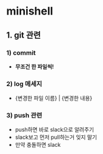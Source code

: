 # minishell

## 1. git 관련

### 1) commit
- **무조건 한 파일씩!**

### 2) log 메세지
- {변경한 파일 이름} | {변경한 내용}

### 3) push 관련
- push하면 바로 slack으로 알려주기
- slack보고 먼저 pull하는거 잊지 말기
- 만약 충돌하면 slack
